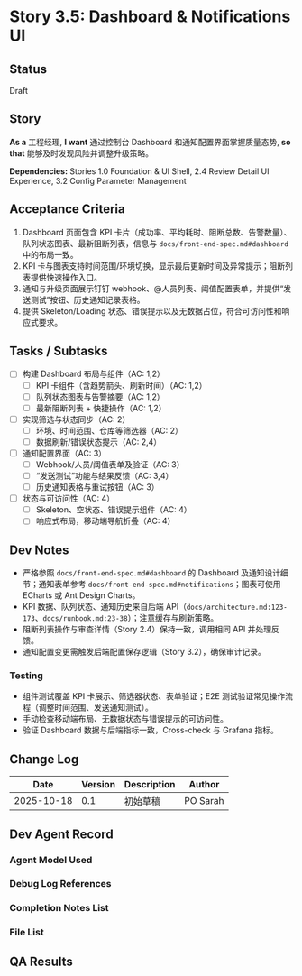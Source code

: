 # Story 3.5: Dashboard & Notifications UI

## Status
Draft

## Story
**As a** 工程经理,
**I want** 通过控制台 Dashboard 和通知配置界面掌握质量态势,
**so that** 能够及时发现风险并调整升级策略。

**Dependencies:** Stories 1.0 Foundation & UI Shell, 2.4 Review Detail UI Experience, 3.2 Config Parameter Management

## Acceptance Criteria
1. Dashboard 页面包含 KPI 卡片（成功率、平均耗时、阻断总数、告警数量）、队列状态图表、最新阻断列表，信息与 `docs/front-end-spec.md#dashboard` 中的布局一致。
2. KPI 卡与图表支持时间范围/环境切换，显示最后更新时间及异常提示；阻断列表提供快速操作入口。
3. 通知与升级页面展示钉钉 webhook、@人员列表、阈值配置表单，并提供“发送测试”按钮、历史通知记录表格。
4. 提供 Skeleton/Loading 状态、错误提示以及无数据占位，符合可访问性和响应式要求。

## Tasks / Subtasks
- [ ] 构建 Dashboard 布局与组件（AC: 1,2）
  - [ ] KPI 卡组件（含趋势箭头、刷新时间）（AC: 1,2）
  - [ ] 队列状态图表与告警摘要（AC: 1,2）
  - [ ] 最新阻断列表 + 快捷操作（AC: 1,2）
- [ ] 实现筛选与状态同步（AC: 2）
  - [ ] 环境、时间范围、仓库等筛选器（AC: 2）
  - [ ] 数据刷新/错误状态提示（AC: 2,4）
- [ ] 通知配置界面（AC: 3）
  - [ ] Webhook/人员/阈值表单及验证（AC: 3）
  - [ ] “发送测试”功能与结果反馈（AC: 3,4）
  - [ ] 历史通知表格与重试按钮（AC: 3）
- [ ] 状态与可访问性（AC: 4）
  - [ ] Skeleton、空状态、错误提示组件（AC: 4）
  - [ ] 响应式布局，移动端导航折叠（AC: 4）

## Dev Notes
- 严格参照 `docs/front-end-spec.md#dashboard` 的 Dashboard 及通知设计细节；通知表单参考 `docs/front-end-spec.md#notifications`；图表可使用 ECharts 或 Ant Design Charts。
- KPI 数据、队列状态、通知历史来自后端 API（`docs/architecture.md:123-173`、`docs/runbook.md:23-38`）；注意缓存与刷新策略。
- 阻断列表操作与审查详情（Story 2.4）保持一致，调用相同 API 并处理反馈。
- 通知配置变更需触发后端配置保存逻辑（Story 3.2），确保审计记录。

### Testing
- 组件测试覆盖 KPI 卡展示、筛选器状态、表单验证；E2E 测试验证常见操作流程（调整时间范围、发送通知测试）。
- 手动检查移动端布局、无数据状态与错误提示的可访问性。
- 验证 Dashboard 数据与后端指标一致，Cross-check 与 Grafana 指标。

## Change Log
| Date | Version | Description | Author |
| --- | --- | --- | --- |
| 2025-10-18 | 0.1 | 初始草稿 | PO Sarah |

## Dev Agent Record

### Agent Model Used

### Debug Log References

### Completion Notes List

### File List

## QA Results
